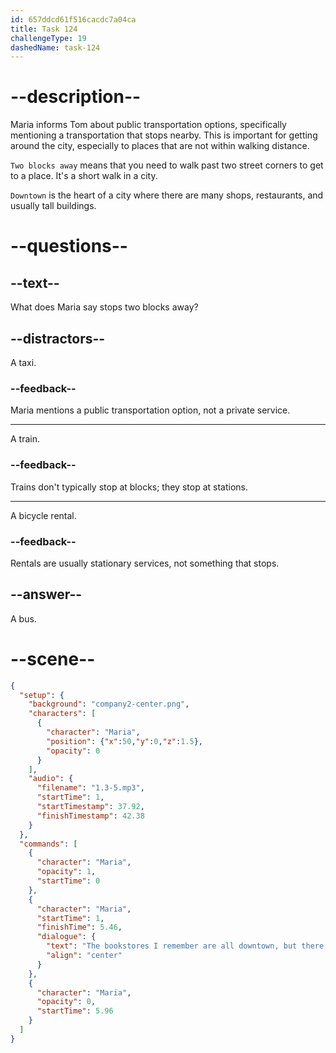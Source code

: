 ```yaml
---
id: 657ddcd61f516cacdc7a04ca
title: Task 124
challengeType: 19
dashedName: task-124
---
```


<!-- (audio) Maria: The bookstores I remember are all downtown. There is a bus that stops two blocks away. -->

# --description--

Maria informs Tom about public transportation options, specifically mentioning a transportation that stops nearby. This is important for getting around the city, especially to places that are not within walking distance.

`Two blocks away` means that you need to walk past two street corners to get to a place. It's a short walk in a city.

`Downtown` is the heart of a city where there are many shops, restaurants, and usually tall buildings.

# --questions--

## --text--

What does Maria say stops two blocks away?

## --distractors--

A taxi.

### --feedback--

Maria mentions a public transportation option, not a private service.

---

A train.

### --feedback--

Trains don't typically stop at blocks; they stop at stations.

---

A bicycle rental.

### --feedback--

Rentals are usually stationary services, not something that stops.

## --answer--

A bus.

# --scene--

```json
{
  "setup": {
    "background": "company2-center.png",
    "characters": [
      {
        "character": "Maria",
        "position": {"x":50,"y":0,"z":1.5},
        "opacity": 0
      }
    ],
    "audio": {
      "filename": "1.3-5.mp3",
      "startTime": 1,
      "startTimestamp": 37.92,
      "finishTimestamp": 42.38
    }
  },
  "commands": [
    {
      "character": "Maria",
      "opacity": 1,
      "startTime": 0
    },
    {
      "character": "Maria",
      "startTime": 1,
      "finishTime": 5.46,
      "dialogue": {
        "text": "The bookstores I remember are all downtown, but there's a bus that stops two blocks away.",
        "align": "center"
      }
    },
    {
      "character": "Maria",
      "opacity": 0,
      "startTime": 5.96
    }
  ]
}
```

